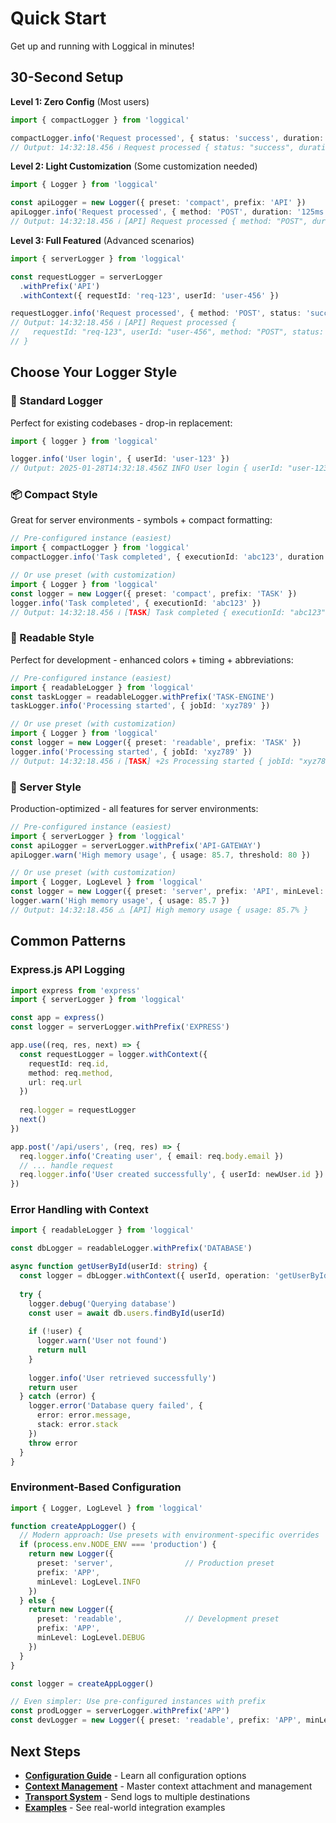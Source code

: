 # Quick Start

Get up and running with Loggical in minutes!

## 30-Second Setup

**Level 1: Zero Config** (Most users)
```typescript
import { compactLogger } from 'loggical'

compactLogger.info('Request processed', { status: 'success', duration: '125ms' })
// Output: 14:32:18.456 ℹ️ Request processed { status: "success", duration: "125ms" }
```

**Level 2: Light Customization** (Some customization needed)
```typescript
import { Logger } from 'loggical'

const apiLogger = new Logger({ preset: 'compact', prefix: 'API' })
apiLogger.info('Request processed', { method: 'POST', duration: '125ms' })
// Output: 14:32:18.456 ℹ️ [API] Request processed { method: "POST", duration: "125ms" }
```

**Level 3: Full Featured** (Advanced scenarios)
```typescript
import { serverLogger } from 'loggical'

const requestLogger = serverLogger
  .withPrefix('API')
  .withContext({ requestId: 'req-123', userId: 'user-456' })

requestLogger.info('Request processed', { method: 'POST', status: 'success' })
// Output: 14:32:18.456 ℹ️ [API] Request processed { 
//   requestId: "req-123", userId: "user-456", method: "POST", status: "success" 
// }
```

## Choose Your Logger Style

### 🎯 Standard Logger
Perfect for existing codebases - drop-in replacement:

```typescript
import { logger } from 'loggical'

logger.info('User login', { userId: 'user-123' })
// Output: 2025-01-28T14:32:18.456Z INFO User login { userId: "user-123" }
```

### 📦 Compact Style
Great for server environments - symbols + compact formatting:

```typescript
// Pre-configured instance (easiest)
import { compactLogger } from 'loggical'
compactLogger.info('Task completed', { executionId: 'abc123', duration: 150 })

// Or use preset (with customization)
import { Logger } from 'loggical'
const logger = new Logger({ preset: 'compact', prefix: 'TASK' })
logger.info('Task completed', { executionId: 'abc123' })
// Output: 14:32:18.456 ℹ️ [TASK] Task completed { executionId: "abc123" }
```

### 🌈 Readable Style
Perfect for development - enhanced colors + timing + abbreviations:

```typescript
// Pre-configured instance (easiest)
import { readableLogger } from 'loggical'
const taskLogger = readableLogger.withPrefix('TASK-ENGINE')
taskLogger.info('Processing started', { jobId: 'xyz789' })

// Or use preset (with customization)
import { Logger } from 'loggical'
const logger = new Logger({ preset: 'readable', prefix: 'TASK' })
logger.info('Processing started', { jobId: 'xyz789' })
// Output: 14:32:18.456 ℹ️ [TASK] +2s Processing started { jobId: "xyz789" }
```

### 🚀 Server Style
Production-optimized - all features for server environments:

```typescript
// Pre-configured instance (easiest)
import { serverLogger } from 'loggical'
const apiLogger = serverLogger.withPrefix('API-GATEWAY')
apiLogger.warn('High memory usage', { usage: 85.7, threshold: 80 })

// Or use preset (with customization)
import { Logger, LogLevel } from 'loggical'
const logger = new Logger({ preset: 'server', prefix: 'API', minLevel: LogLevel.WARN })
logger.warn('High memory usage', { usage: 85.7 })
// Output: 14:32:18.456 ⚠️ [API] High memory usage { usage: 85.7% }
```

## Common Patterns

### Express.js API Logging

```typescript
import express from 'express'
import { serverLogger } from 'loggical'

const app = express()
const logger = serverLogger.withPrefix('EXPRESS')

app.use((req, res, next) => {
  const requestLogger = logger.withContext({
    requestId: req.id,
    method: req.method,
    url: req.url
  })
  
  req.logger = requestLogger
  next()
})

app.post('/api/users', (req, res) => {
  req.logger.info('Creating user', { email: req.body.email })
  // ... handle request
  req.logger.info('User created successfully', { userId: newUser.id })
})
```

### Error Handling with Context

```typescript
import { readableLogger } from 'loggical'

const dbLogger = readableLogger.withPrefix('DATABASE')

async function getUserById(userId: string) {
  const logger = dbLogger.withContext({ userId, operation: 'getUserById' })
  
  try {
    logger.debug('Querying database')
    const user = await db.users.findById(userId)
    
    if (!user) {
      logger.warn('User not found')
      return null
    }
    
    logger.info('User retrieved successfully')
    return user
  } catch (error) {
    logger.error('Database query failed', { 
      error: error.message,
      stack: error.stack 
    })
    throw error
  }
}
```

### Environment-Based Configuration

```typescript
import { Logger, LogLevel } from 'loggical'

function createAppLogger() {
  // Modern approach: Use presets with environment-specific overrides
  if (process.env.NODE_ENV === 'production') {
    return new Logger({
      preset: 'server',                // Production preset
      prefix: 'APP',
      minLevel: LogLevel.INFO
    })
  } else {
    return new Logger({
      preset: 'readable',              // Development preset
      prefix: 'APP',
      minLevel: LogLevel.DEBUG
    })
  }
}

const logger = createAppLogger()

// Even simpler: Use pre-configured instances with prefix
const prodLogger = serverLogger.withPrefix('APP')
const devLogger = new Logger({ preset: 'readable', prefix: 'APP', minLevel: LogLevel.DEBUG })
```

## Next Steps

- **[Configuration Guide](/api/Interface.LoggerOptions)** - Learn all configuration options
- **[Context Management](/api/Class.Logger#withcontext)** - Master context attachment and management  
- **[Transport System](/api/Class.ConsoleTransport)** - Send logs to multiple destinations
- **[Examples](/examples/)** - See real-world integration examples
